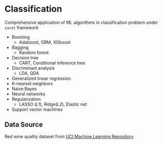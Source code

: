 # Classification
Comprehensive application of ML algorithms in classification problem under `caret` framework 
* Boosting
    * Adaboost, GBM, XGboost
* Bagging
    * Random forest
* Decision tree
    * CART, Conditional inference tree
* Discriminant analysis
    * LDA, QDA
* Generalized linear regression
* K-nearest neighbors
* Naive Bayes
* Neural networks
* Regularization
    * LASSO (*L1*), Ridge(*L2*), Elastic net
* Support vector machines  

## Data Source
Red wine quality dataset from [UCI Machine Learning Repository](https://archive.ics.uci.edu/ml/datasets/Wine+Quality)
